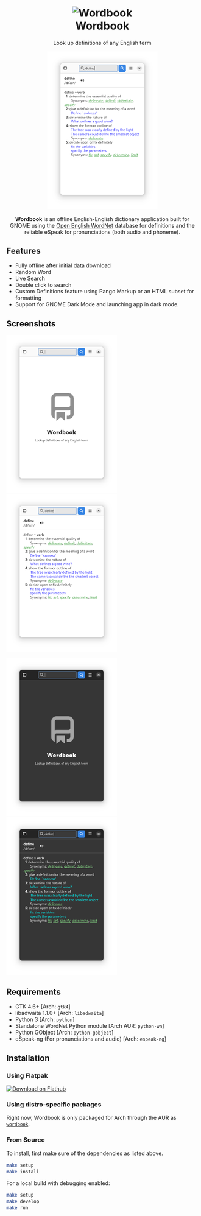 <h1 align="center">
<img height="128" src="data/icons/dev.mufeed.Wordbook.svg" alt="Wordbook"/><br>
Wordbook
</h1>

<p align="center">Look up definitions of any English term</p>

<p align="center">
<img src="images/ss2.png?raw=true" alt="Searching (Light mode)" width="290">
</p>

<p align="center">
<b>Wordbook</b> is an offline English-English dictionary application built for GNOME using the <a href="https://github.com/globalwordnet/english-wordnet">Open English WordNet</a> database for definitions and the reliable eSpeak for pronunciations (both audio and phoneme).
</p>

## Features

* Fully offline after initial data download
* Random Word
* Live Search
* Double click to search
* Custom Definitions feature using Pango Markup or an HTML subset for formatting
* Support for GNOME Dark Mode and launching app in dark mode.

## Screenshots

<img src="images/ss.png?raw=true" alt="Welcome screen (Light mode)" width="290"> <img src="images/ss2.png?raw=true" alt="Searching (Light mode)" width="290">

<img src="images/ss1.png?raw=true" alt="Welcome screen (Dark mode)" width="290"> <img src="images/ss3.png?raw=true" alt="Searching (Dark mode)" width="290">

## Requirements

* GTK 4.6+ [Arch: `gtk4`]
* libadwaita 1.1.0+ [Arch: `libadwaita`]
* Python 3 [Arch: `python`]
* Standalone WordNet Python module [Arch AUR: `python-wn`]
* Python GObject [Arch: `python-gobject`]
* eSpeak-ng (For pronunciations and audio) [Arch: `espeak-ng`]

## Installation

### Using Flatpak

<a href='https://flathub.org/apps/details/dev.mufeed.Wordbook'><img width='240' alt='Download on Flathub' src='https://flathub.org/assets/badges/flathub-badge-en.png'/></a>

### Using distro-specific packages

Right now, Wordbook is only packaged for Arch through the AUR as [`wordbook`](https://aur.archlinux.org/packages/wordbook).

### From Source

To install, first make sure of the dependencies as listed above.

```bash
make setup
make install
```

For a local build with debugging enabled:

```bash
make setup
make develop
make run
```
